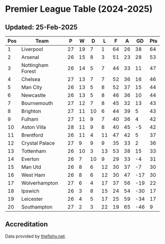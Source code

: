 # Premier League Table (2024-2025)
## Updated: 25-Feb-2025

| Pos | Team | P | W | D | L | F | A | GD | Pts |
| --- | --- | --- | --- | --- | --- | --- | --- | --- | --- |
| 1 | Liverpool | 27 | 19 | 7 | 1 | 64 | 26 | 38 | 64 |
| 2 | Arsenal | 26 | 15 | 8 | 3 | 51 | 23 | 28 | 53 |
| 3 | Nottingham Forest | 26 | 14 | 5 | 7 | 44 | 33 | 11 | 47 |
| 4 | Chelsea | 27 | 13 | 7 | 7 | 52 | 36 | 16 | 46 |
| 5 | Man City | 26 | 13 | 5 | 8 | 52 | 37 | 15 | 44 |
| 6 | Newcastle | 26 | 13 | 5 | 8 | 46 | 36 | 10 | 44 |
| 7 | Bournemouth | 27 | 12 | 7 | 8 | 45 | 32 | 13 | 43 |
| 8 | Brighton | 27 | 11 | 10 | 6 | 44 | 39 | 5 | 43 |
| 9 | Fulham | 27 | 11 | 9 | 7 | 40 | 36 | 4 | 42 |
| 10 | Aston Villa | 28 | 11 | 9 | 8 | 40 | 45 | -5 | 42 |
| 11 | Brentford | 26 | 11 | 4 | 11 | 47 | 42 | 5 | 37 |
| 12 | Crystal Palace | 27 | 9 | 9 | 9 | 35 | 33 | 2 | 36 |
| 13 | Tottenham | 26 | 10 | 3 | 13 | 53 | 38 | 15 | 33 |
| 14 | Everton | 26 | 7 | 10 | 9 | 29 | 33 | -4 | 31 |
| 15 | Man Utd | 26 | 8 | 6 | 12 | 30 | 37 | -7 | 30 |
| 16 | West Ham | 26 | 8 | 6 | 12 | 30 | 47 | -17 | 30 |
| 17 | Wolverhampton | 27 | 6 | 4 | 17 | 37 | 56 | -19 | 22 |
| 18 | Ipswich | 26 | 3 | 8 | 15 | 24 | 54 | -30 | 17 |
| 19 | Leicester | 26 | 4 | 5 | 17 | 25 | 59 | -34 | 17 |
| 20 | Southampton | 27 | 2 | 3 | 22 | 19 | 65 | -46 | 9 |

## Accreditation 

Data provided by [thefishy.net](https://www.thefishy.net/).